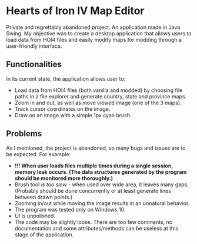 # Hearts of Iron IV Map Editor

Private and regrettably abandoned project. An application made in Java Swing. My objective was to create a desktop application that allows users to load data from HOI4 files and easily modify maps for modding through a user-friendly interface.

## Functionalities

In its current state, the application allows user to:
- Load data from HOI4 files (both vanilla and modded) by choosing file paths in a file explorer and generate country, state and province maps.
- Zoom in and out, as well as move viewed image (one of the 3 maps).
- Track cursor coordinates on the image.
- Draw on an image with a simple 1px cyan brush.

## Problems

As I mentioned, the project is abandoned, so many bugs and issues are to be expected. For example:
- **!!!  When user loads files multiple times during a single session, memory leak occurs. (The data structures generated by the program should be monitored more thoroughly.)**
- Brush tool *is too slow* - when used over wide area, it leaves many gaps. (Probably should be done concurrently or at least generate lines between drawn points.)
- Zooming in/out while moving the image results in an unnatural behavior.
- The program was tested only on Windows 10.
- UI is unpolished.
- The code may be slightly loose. There are too few comments, no documentation and some attributes/methods can be useless at this stage of the application.

